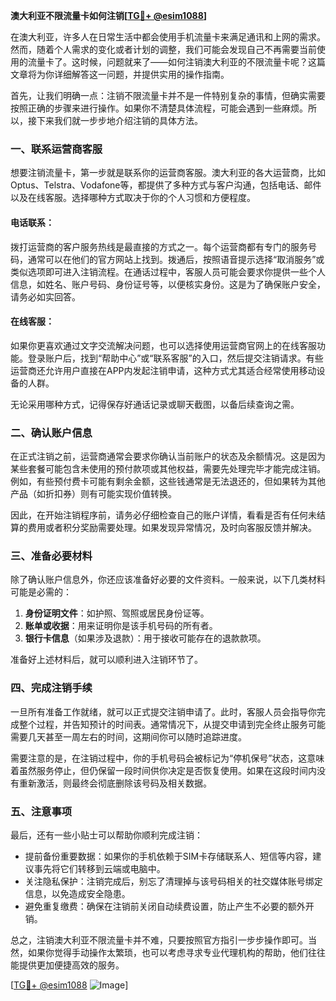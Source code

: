 **澳大利亚不限流量卡如何注销[[TG💪+ @esim1088](https://t.me/s/esim1088)]**

在澳大利亚，许多人在日常生活中都会使用手机流量卡来满足通讯和上网的需求。然而，随着个人需求的变化或者计划的调整，我们可能会发现自己不再需要当前使用的流量卡了。这时候，问题就来了——如何注销澳大利亚的不限流量卡呢？这篇文章将为你详细解答这一问题，并提供实用的操作指南。

首先，让我们明确一点：注销不限流量卡并不是一件特别复杂的事情，但确实需要按照正确的步骤来进行操作。如果你不清楚具体流程，可能会遇到一些麻烦。所以，接下来我们就一步步地介绍注销的具体方法。

### 一、联系运营商客服

想要注销流量卡，第一步就是联系你的运营商客服。澳大利亚的各大运营商，比如Optus、Telstra、Vodafone等，都提供了多种方式与客户沟通，包括电话、邮件以及在线客服。选择哪种方式取决于你的个人习惯和方便程度。

#### 电话联系：
拨打运营商的客户服务热线是最直接的方式之一。每个运营商都有专门的服务号码，通常可以在他们的官方网站上找到。拨通后，按照语音提示选择“取消服务”或类似选项即可进入注销流程。在通话过程中，客服人员可能会要求你提供一些个人信息，如姓名、账户号码、身份证号等，以便核实身份。这是为了确保账户安全，请务必如实回答。

#### 在线客服：
如果你更喜欢通过文字交流解决问题，也可以选择使用运营商官网上的在线客服功能。登录账户后，找到“帮助中心”或“联系客服”的入口，然后提交注销请求。有些运营商还允许用户直接在APP内发起注销申请，这种方式尤其适合经常使用移动设备的人群。

无论采用哪种方式，记得保存好通话记录或聊天截图，以备后续查询之需。

### 二、确认账户信息

在正式注销之前，运营商通常会要求你确认当前账户的状态及余额情况。这是因为某些套餐可能包含未使用的预付款项或其他权益，需要先处理完毕才能完成注销。例如，有些预付费卡可能有剩余金额，这些钱通常是无法退还的，但如果转为其他产品（如折扣券）则有可能实现价值转换。

因此，在开始注销程序前，请务必仔细检查自己的账户详情，看看是否有任何未结算的费用或者积分奖励需要处理。如果发现异常情况，及时向客服反馈并解决。

### 三、准备必要材料

除了确认账户信息外，你还应该准备好必要的文件资料。一般来说，以下几类材料可能是必需的：

1. **身份证明文件**：如护照、驾照或居民身份证等。
2. **账单或收据**：用来证明你是该手机号码的所有者。
3. **银行卡信息**（如果涉及退款）：用于接收可能存在的退款款项。

准备好上述材料后，就可以顺利进入注销环节了。

### 四、完成注销手续

一旦所有准备工作就绪，就可以正式提交注销申请了。此时，客服人员会指导你完成整个过程，并告知预计的时间表。通常情况下，从提交申请到完全终止服务可能需要几天甚至一周左右的时间，这期间你可以随时追踪进度。

需要注意的是，在注销过程中，你的手机号码会被标记为“停机保号”状态，这意味着虽然服务停止，但仍保留一段时间供你决定是否恢复使用。如果在这段时间内没有重新激活，则最终会彻底删除该号码及相关数据。

### 五、注意事项

最后，还有一些小贴士可以帮助你顺利完成注销：

- 提前备份重要数据：如果你的手机依赖于SIM卡存储联系人、短信等内容，建议事先将它们转移到云端或电脑中。
- 关注隐私保护：注销完成后，别忘了清理掉与该号码相关的社交媒体账号绑定信息，以免造成安全隐患。
- 避免重复缴费：确保在注销前关闭自动续费设置，防止产生不必要的额外开销。

总之，注销澳大利亚不限流量卡并不难，只要按照官方指引一步步操作即可。当然，如果你觉得手动操作太繁琐，也可以考虑寻求专业代理机构的帮助，他们往往能提供更加便捷高效的服务。

[[TG💪+ @esim1088](https://t.me/s/esim1088) ![Image](https://i.postimg.cc/4NQfJmqS/Snipaste-2025-05-13-00-14-12.png)]